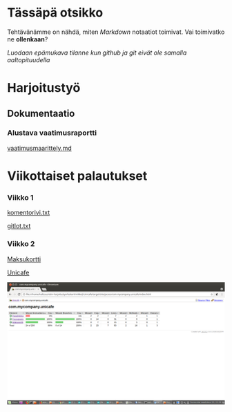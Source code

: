 # Tässäpä otsikko

Tehtävänämme on nähdä, miten *Markdown* notaatiot toimivat. Vai toimivatko ne **ollenkaan**?

*Luodaan epämukava tilanne kun github ja git eivät ole samalla aaltopituudella*

# Harjoitustyö

## Dokumentaatio

### Alustava vaatimusraportti

[vaatimusmaarittely.md](https://github.com/hallssus/omt-harjoitustyo/blob/master/dokumentaatio/vaatimusmaarittely.md)

# Viikottaiset palautukset

### Viikko 1

[komentorivi.txt](https://github.com/hallssus/omt-harjoitustyo/blob/master/laskarit/viikko1/komentorivi.txt)

[gitlot.txt](https://github.com/hallssus/omt-harjoitustyo/blob/master/laskarit/viikko1/gitlog.txt)

### Viikko 2

[Maksukortti](https://github.com/hallssus/omt-harjoitustyo/tree/master/laskarit/viikko2/Maksukortti)

[Unicafe](https://github.com/hallssus/omt-harjoitustyo/tree/master/laskarit/viikko2/Unicafe)

![Kattavuusraportti](https://github.com/hallssus/omt-harjoitustyo/blob/master/laskarit/viikko2/kattavuus.png)
